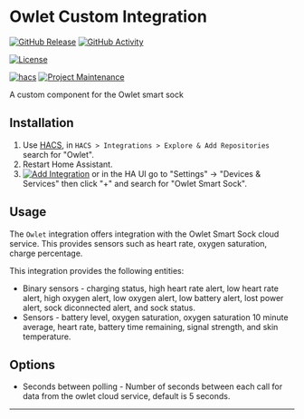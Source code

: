 # Owlet Custom Integration

[![GitHub Release][releases-shield]][releases]
[![GitHub Activity][commits-shield]][commits]

[![License][license-shield]][license]

[![hacs][hacsbadge]][hacs]
[![Project Maintenance][maintenance-shield]][user_profile]

A custom component for the Owlet smart sock

## Installation

1. Use [HACS](https://hacs.xyz/docs/setup/download), in `HACS > Integrations > Explore & Add Repositories` search for "Owlet".
2. Restart Home Assistant.
3. [![Add Integration][add-integration-badge]][add-integration] or in the HA UI go to "Settings" -> "Devices & Services" then click "+" and search for "Owlet Smart Sock".


<!---->

## Usage

The `Owlet` integration offers integration with the Owlet Smart Sock cloud service. This provides sensors such as heart rate, oxygen saturation, charge percentage.

This integration provides the following entities:

- Binary sensors - charging status, high heart rate alert, low heart rate alert, high oxygen alert, low oxygen alert, low battery alert, lost power alert, sock diconnected alert, and sock status.
- Sensors - battery level, oxygen saturation, oxygen saturation 10 minute average, heart rate, battery time remaining, signal strength, and skin temperature.

## Options

- Seconds between polling - Number of seconds between each call for data from the owlet cloud service, default is 5 seconds.

---

[commits-shield]: https://img.shields.io/github/commit-activity/w/ryanbdclark/owlet?style=for-the-badge
[commits]: https://github.com/ryanbdclark/owlet/commits/main
[hacs]: https://github.com/hacs/integration
[hacsbadge]: https://img.shields.io/badge/HACS-Custom-orange.svg?style=for-the-badge
[license]: LICENSE
[license-shield]: https://img.shields.io/github/license/ryanbdclark/owlet.svg?style=for-the-badge
[maintenance-shield]: https://img.shields.io/badge/maintainer-Ryan%20Clark%20%40ryanbdclark-blue.svg?style=for-the-badge
[releases-shield]: https://img.shields.io/github/release/ryanbdclark/owlet.svg?style=for-the-badge
[releases]: https://github.com/ryanbdclark/owlet/releases
[user_profile]: https://github.com/ryanbdclark
[add-integration]: https://my.home-assistant.io/redirect/config_flow_start?domain=owlet
[add-integration-badge]: https://my.home-assistant.io/badges/config_flow_start.svg
